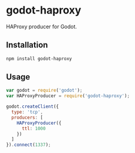 # godot-haproxy
HAProxy producer for Godot.

## Installation

```bash
npm install godot-haproxy
```

## Usage
```js
var godot = require('godot');
var HAProxyProducer = require('godot-haproxy');

godot.createClient({
  type: 'tcp',
  producers: [
    HAProxyProducer({
      ttl: 1000
    })
  ]
}).connect(1337);
```
